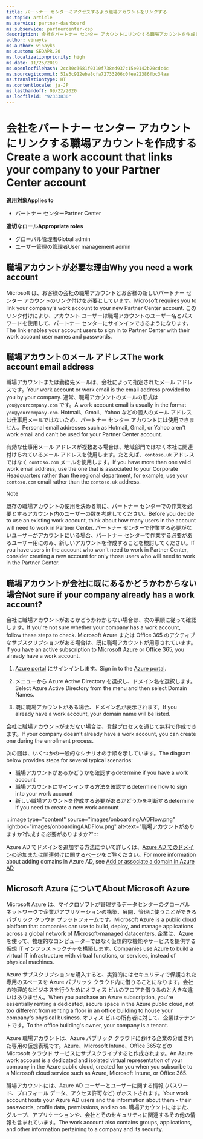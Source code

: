 ```yaml
---
title: パートナー センターにアクセスするよう職場アカウントをリンクする
ms.topic: article
ms.service: partner-dashboard
ms.subservice: partnercenter-csp
description: 会社をパートナー センター アカウントにリンクする職場アカウントを作成します。 これにより、会社の従業員がパートナー センターにアクセスできるようになります。
author: vinayks
ms.author: vinayks
ms.custom: SEOAPR.20
ms.localizationpriority: high
ms.date: 11/25/2019
ms.openlocfilehash: 2cc30c3681f0310f738ed937c15e0142b20cdc4c
ms.sourcegitcommit: 51e3c912eba8cfa72733206c0fee22386fbc34aa
ms.translationtype: HT
ms.contentlocale: ja-JP
ms.lasthandoff: 09/22/2020
ms.locfileid: "92333830"
---
```

# <a name="create-a-work-account-that-links-your-company-to-your-partner-center-account"></a><span data-ttu-id="b3101-104">会社をパートナー センター アカウントにリンクする職場アカウントを作成する</span><span class="sxs-lookup"><span data-stu-id="b3101-104">Create a work account that links your company to your Partner Center account</span></span>

<span data-ttu-id="b3101-105">**適用対象**</span><span class="sxs-lookup"><span data-stu-id="b3101-105">**Applies to**</span></span>

- <span data-ttu-id="b3101-106">パートナー センター</span><span class="sxs-lookup"><span data-stu-id="b3101-106">Partner Center</span></span>

<span data-ttu-id="b3101-107">**適切なロール**</span><span class="sxs-lookup"><span data-stu-id="b3101-107">**Appropriate roles**</span></span>

- <span data-ttu-id="b3101-108">グローバル管理者</span><span class="sxs-lookup"><span data-stu-id="b3101-108">Global admin</span></span>
- <span data-ttu-id="b3101-109">ユーザー管理の管理者</span><span class="sxs-lookup"><span data-stu-id="b3101-109">User management admin</span></span>

## <a name="why-you-need-a-work-account"></a><span data-ttu-id="b3101-110">職場アカウントが必要な理由</span><span class="sxs-lookup"><span data-stu-id="b3101-110">Why you need a work account</span></span>

<span data-ttu-id="b3101-111">Microsoft は、お客様の会社の職場アカウントとお客様の新しいパートナー センター アカウントのリンク付けを必要としています。</span><span class="sxs-lookup"><span data-stu-id="b3101-111">Microsoft requires you to link your company's work account to your new Partner Center account.</span></span> <span data-ttu-id="b3101-112">このリンク付けにより、アカウント ユーザーは職場アカウントのユーザー名とパスワードを使用して、パートナー センターにサインインできるようになります。</span><span class="sxs-lookup"><span data-stu-id="b3101-112">The link enables your account users to sign in to Partner Center with their work account user names and passwords.</span></span>

## <a name="the-work-account-email-address"></a><span data-ttu-id="b3101-113">職場アカウントのメール アドレス</span><span class="sxs-lookup"><span data-stu-id="b3101-113">The work account email address</span></span>

<span data-ttu-id="b3101-114">職場アカウントまたは勤務先メールは、会社によって指定されたメール アドレスです。</span><span class="sxs-lookup"><span data-stu-id="b3101-114">Your work account or work email is the email address provided to you by your company.</span></span> <span data-ttu-id="b3101-115">通常、職場アカウントのメールの形式は `you@yourcompany.com` です。</span><span class="sxs-lookup"><span data-stu-id="b3101-115">A work account email is usually in the format `you@yourcompany.com`.</span></span> <span data-ttu-id="b3101-116">Hotmail、Gmail、Yahoo などの個人のメール アドレスは仕事用メールではないため、パートナー センター アカウントには使用できません。</span><span class="sxs-lookup"><span data-stu-id="b3101-116">Personal email addresses such as Hotmail, Gmail, or Yahoo aren't work email and can't be used for your Partner Center account.</span></span>

<span data-ttu-id="b3101-117">有効な仕事用メール アドレスが複数ある場合は、地域部門ではなく本社に関連付けられているメール アドレスを使用します。たとえば、`contoso.uk` アドレスではなく `contoso.com` メールを使用します。</span><span class="sxs-lookup"><span data-stu-id="b3101-117">If you have more than one valid work email address, use the one that is associated to your Corporate Headquarters rather than the regional department, for example, use your `contoso.com` email rather than the `contoso.uk` address.</span></span>

> [!NOTE]  
> <span data-ttu-id="b3101-118">既存の職場アカウントの使用を決める前に、パートナー センターでの作業を必要とするアカウント内のユーザーの数を考慮してください。</span><span class="sxs-lookup"><span data-stu-id="b3101-118">Before you decide to use an existing work account, think about how many users in the account will need to work in Partner Center.</span></span> <span data-ttu-id="b3101-119">パートナー センターで作業する必要がないユーザーがアカウントにいる場合、パートナー センターで作業する必要があるユーザー用にのみ、新しいアカウントを作成することを検討してください。</span><span class="sxs-lookup"><span data-stu-id="b3101-119">If you have users in the account who won't need to work in Partner Center, consider creating a new account for only those users who will need to work in the Partner Center.</span></span>

## <a name="not-sure-if-your-company-already-has-a-work-account"></a><span data-ttu-id="b3101-120">職場アカウントが会社に既にあるかどうかわからない場合</span><span class="sxs-lookup"><span data-stu-id="b3101-120">Not sure if your company already has a work account?</span></span>

<span data-ttu-id="b3101-121">会社に職場アカウントがあるかどうかわからない場合は、次の手順に従って確認します。</span><span class="sxs-lookup"><span data-stu-id="b3101-121">If you're not sure whether your company has a work account, follow these steps to check.</span></span> <span data-ttu-id="b3101-122">Microsoft Azure または Office 365 のアクティブなサブスクリプションがある場合は、既に職場アカウントが用意されています。</span><span class="sxs-lookup"><span data-stu-id="b3101-122">If you have an active subscription to Microsoft Azure or Office 365, you already have a work account.</span></span>

1. <span data-ttu-id="b3101-123">[Azure portal](https://portal.azure.com) にサインインします。</span><span class="sxs-lookup"><span data-stu-id="b3101-123">Sign in to the [Azure portal](https://portal.azure.com).</span></span>

2. <span data-ttu-id="b3101-124">メニューから Azure Active Directory を選択し、ドメイン名を選択します。</span><span class="sxs-lookup"><span data-stu-id="b3101-124">Select Azure Active Directory from the menu and then select Domain Names.</span></span>

3. <span data-ttu-id="b3101-125">既に職場アカウントがある場合、ドメイン名が表示されます。</span><span class="sxs-lookup"><span data-stu-id="b3101-125">If you already have a work account, your domain name will be listed.</span></span>

<span data-ttu-id="b3101-126">会社に職場アカウントがまだない場合は、登録プロセスを通じて無料で作成できます。</span><span class="sxs-lookup"><span data-stu-id="b3101-126">If your company doesn't already have a work account, you can create one during the enrollment process.</span></span>

<span data-ttu-id="b3101-127">次の図は、いくつかの一般的なシナリオの手順を示しています。</span><span class="sxs-lookup"><span data-stu-id="b3101-127">The diagram below provides steps for several typical scenarios:</span></span>

- <span data-ttu-id="b3101-128">職場アカウントがあるかどうかを確認する</span><span class="sxs-lookup"><span data-stu-id="b3101-128">determine if you have a work account</span></span>
- <span data-ttu-id="b3101-129">職場アカウントにサインインする方法を確認する</span><span class="sxs-lookup"><span data-stu-id="b3101-129">determine how to sign into your work account</span></span>
- <span data-ttu-id="b3101-130">新しい職場アカウントを作成する必要があるかどうかを判断する</span><span class="sxs-lookup"><span data-stu-id="b3101-130">determine if you need to create a new work account</span></span>

:::image type="content" source="images/onboardingAADFlow.png" lightbox="images/onboardingAADFlow.png" alt-text="職場アカウントがありますか?作成する必要がありますか?":::

<span data-ttu-id="b3101-132">Azure AD でドメインを追加する方法について詳しくは、[Azure AD でのドメインの追加または関連付けに関するページ](/azure/active-directory/active-directory-add-domain)をご覧ください。</span><span class="sxs-lookup"><span data-stu-id="b3101-132">For more information about adding domains in Azure AD, see [Add or associate a domain in Azure AD](/azure/active-directory/active-directory-add-domain)</span></span>

## <a name="about-microsoft-azure"></a><span data-ttu-id="b3101-133">Microsoft Azure について</span><span class="sxs-lookup"><span data-stu-id="b3101-133">About Microsoft Azure</span></span>

<span data-ttu-id="b3101-134">Microsoft Azure は、マイクロソフトが管理するデータセンターのグローバル ネットワークで企業がアプリケーションの構築、展開、管理に使うことができるパブリック クラウド プラットフォームです。</span><span class="sxs-lookup"><span data-stu-id="b3101-134">Microsoft Azure is a public cloud platform that companies can use to build, deploy, and manage applications across a global network of Microsoft-managed datacenters.</span></span> <span data-ttu-id="b3101-135">企業は、Azure を使って、物理的なコンピューターではなく仮想的な機能やサービスを提供する仮想 IT インフラストラクチャを構築します。</span><span class="sxs-lookup"><span data-stu-id="b3101-135">Companies use Azure to build a virtual IT infrastructure with virtual functions, or services, instead of physical machines.</span></span>

<span data-ttu-id="b3101-136">Azure サブスクリプションを購入すると、実質的にはセキュリティで保護された専用のスペースを Azure パブリック クラウド内に借りることになります。会社の物理的なビジネスを行うためにオフィス ビルのフロアを借りるのと大きな違いはありません。</span><span class="sxs-lookup"><span data-stu-id="b3101-136">When you purchase an Azure subscription, you're essentially renting a dedicated, secure space in the Azure public cloud, not too different from renting a floor in an office building to house your company's physical business.</span></span> <span data-ttu-id="b3101-137">オフィス ビルの所有者に対して、企業はテナントです。</span><span class="sxs-lookup"><span data-stu-id="b3101-137">To the office building's owner, your company is a tenant.</span></span>

<span data-ttu-id="b3101-138">Azure 職場アカウントは、Azure パブリック クラウドにおける企業の分離された専用の仮想表現です。Azure、Microsoft Intune、Office 365などの Microsoft クラウド サービスにサブスクライブすると作成されます。</span><span class="sxs-lookup"><span data-stu-id="b3101-138">An Azure work account is a dedicated and isolated virtual representation of your company in the Azure public cloud, created for you when you subscribe to a Microsoft cloud service such as Azure, Microsoft Intune, or Office 365.</span></span>

<span data-ttu-id="b3101-139">職場アカウントには、Azure AD ユーザーとユーザーに関する情報 (パスワード、プロフィール データ、アクセス許可など) がホストされます。</span><span class="sxs-lookup"><span data-stu-id="b3101-139">Your work account hosts your Azure AD users and the information about them - their passwords, profile data, permissions, and so on.</span></span> <span data-ttu-id="b3101-140">職場アカウントにはまた、グループ、アプリケーションや、会社とそのセキュリティに関連するその他の情報も含まれています。</span><span class="sxs-lookup"><span data-stu-id="b3101-140">The work account also contains groups, applications, and other information pertaining to a company and its security.</span></span>